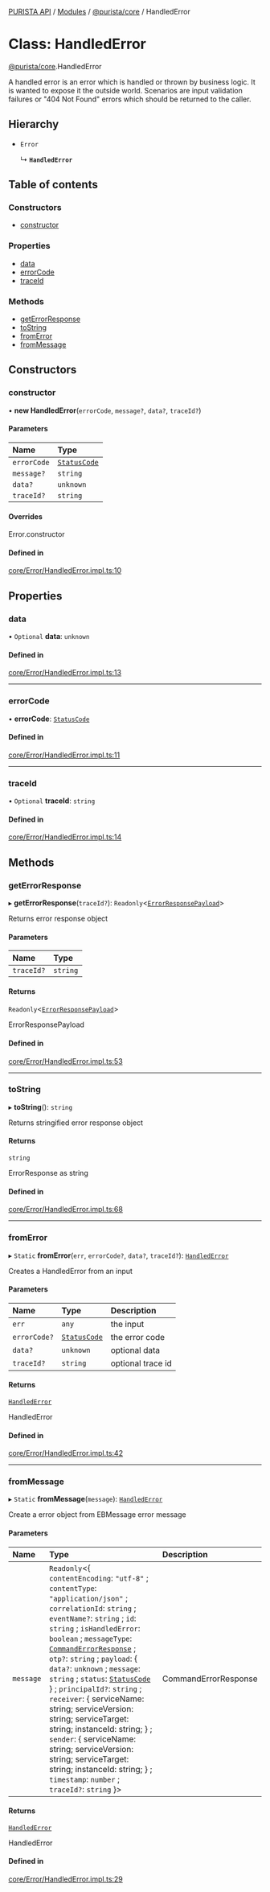 [PURISTA API](../README.md) / [Modules](../modules.md) / [@purista/core](../modules/purista_core.md) / HandledError

# Class: HandledError

[@purista/core](../modules/purista_core.md).HandledError

A handled error is an error which is handled or thrown by business logic.
It is wanted to expose it the outside world.
Scenarios are input validation failures or "404 Not Found" errors which should be returned to the caller.

## Hierarchy

- `Error`

  ↳ **`HandledError`**

## Table of contents

### Constructors

- [constructor](purista_core.HandledError.md#constructor)

### Properties

- [data](purista_core.HandledError.md#data)
- [errorCode](purista_core.HandledError.md#errorcode)
- [traceId](purista_core.HandledError.md#traceid)

### Methods

- [getErrorResponse](purista_core.HandledError.md#geterrorresponse)
- [toString](purista_core.HandledError.md#tostring)
- [fromError](purista_core.HandledError.md#fromerror)
- [fromMessage](purista_core.HandledError.md#frommessage)

## Constructors

### constructor

• **new HandledError**(`errorCode`, `message?`, `data?`, `traceId?`)

#### Parameters

| Name | Type |
| :------ | :------ |
| `errorCode` | [`StatusCode`](../enums/purista_core.StatusCode.md) |
| `message?` | `string` |
| `data?` | `unknown` |
| `traceId?` | `string` |

#### Overrides

Error.constructor

#### Defined in

[core/Error/HandledError.impl.ts:10](https://github.com/sebastianwessel/purista/blob/master/packages/core/src/core/Error/HandledError.impl.ts#L10)

## Properties

### data

• `Optional` **data**: `unknown`

#### Defined in

[core/Error/HandledError.impl.ts:13](https://github.com/sebastianwessel/purista/blob/master/packages/core/src/core/Error/HandledError.impl.ts#L13)

___

### errorCode

• **errorCode**: [`StatusCode`](../enums/purista_core.StatusCode.md)

#### Defined in

[core/Error/HandledError.impl.ts:11](https://github.com/sebastianwessel/purista/blob/master/packages/core/src/core/Error/HandledError.impl.ts#L11)

___

### traceId

• `Optional` **traceId**: `string`

#### Defined in

[core/Error/HandledError.impl.ts:14](https://github.com/sebastianwessel/purista/blob/master/packages/core/src/core/Error/HandledError.impl.ts#L14)

## Methods

### getErrorResponse

▸ **getErrorResponse**(`traceId?`): `Readonly`<[`ErrorResponsePayload`](../modules/purista_core.md#errorresponsepayload)\>

Returns error response object

#### Parameters

| Name | Type |
| :------ | :------ |
| `traceId?` | `string` |

#### Returns

`Readonly`<[`ErrorResponsePayload`](../modules/purista_core.md#errorresponsepayload)\>

ErrorResponsePayload

#### Defined in

[core/Error/HandledError.impl.ts:53](https://github.com/sebastianwessel/purista/blob/master/packages/core/src/core/Error/HandledError.impl.ts#L53)

___

### toString

▸ **toString**(): `string`

Returns stringified error response object

#### Returns

`string`

ErrorResponse as string

#### Defined in

[core/Error/HandledError.impl.ts:68](https://github.com/sebastianwessel/purista/blob/master/packages/core/src/core/Error/HandledError.impl.ts#L68)

___

### fromError

▸ `Static` **fromError**(`err`, `errorCode?`, `data?`, `traceId?`): [`HandledError`](purista_core.HandledError.md)

Creates a HandledError from an input

#### Parameters

| Name | Type | Description |
| :------ | :------ | :------ |
| `err` | `any` | the input |
| `errorCode?` | [`StatusCode`](../enums/purista_core.StatusCode.md) | the error code |
| `data?` | `unknown` | optional data |
| `traceId?` | `string` | optional trace id |

#### Returns

[`HandledError`](purista_core.HandledError.md)

HandledError

#### Defined in

[core/Error/HandledError.impl.ts:42](https://github.com/sebastianwessel/purista/blob/master/packages/core/src/core/Error/HandledError.impl.ts#L42)

___

### fromMessage

▸ `Static` **fromMessage**(`message`): [`HandledError`](purista_core.HandledError.md)

Create a error object from EBMessage error message

#### Parameters

| Name | Type | Description |
| :------ | :------ | :------ |
| `message` | `Readonly`<{ `contentEncoding`: ``"utf-8"`` ; `contentType`: ``"application/json"`` ; `correlationId`: `string` ; `eventName?`: `string` ; `id`: `string` ; `isHandledError`: `boolean` ; `messageType`: [`CommandErrorResponse`](../enums/purista_core.EBMessageType.md#commanderrorresponse) ; `otp?`: `string` ; `payload`: { `data?`: `unknown` ; `message`: `string` ; `status`: [`StatusCode`](../enums/purista_core.StatusCode.md)  } ; `principalId?`: `string` ; `receiver`: { serviceName: string; serviceVersion: string; serviceTarget: string; instanceId: string; } ; `sender`: { serviceName: string; serviceVersion: string; serviceTarget: string; instanceId: string; } ; `timestamp`: `number` ; `traceId?`: `string`  }\> | CommandErrorResponse |

#### Returns

[`HandledError`](purista_core.HandledError.md)

HandledError

#### Defined in

[core/Error/HandledError.impl.ts:29](https://github.com/sebastianwessel/purista/blob/master/packages/core/src/core/Error/HandledError.impl.ts#L29)
